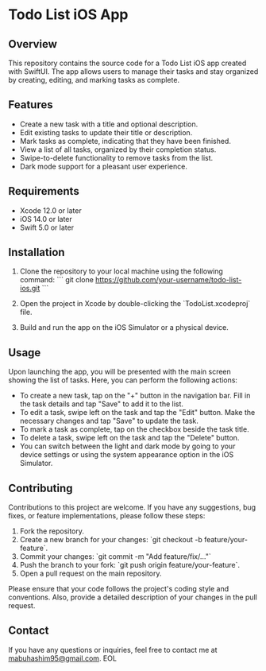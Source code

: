 # Todo List iOS App

## Overview
This repository contains the source code for a Todo List iOS app created with SwiftUI. The app allows users to manage their tasks and stay organized by creating, editing, and marking tasks as complete.

## Features
- Create a new task with a title and optional description.
- Edit existing tasks to update their title or description.
- Mark tasks as complete, indicating that they have been finished.
- View a list of all tasks, organized by their completion status.
- Swipe-to-delete functionality to remove tasks from the list.
- Dark mode support for a pleasant user experience.

## Requirements
- Xcode 12.0 or later
- iOS 14.0 or later
- Swift 5.0 or later

## Installation
1. Clone the repository to your local machine using the following command:
   \`\`\`
   git clone https://github.com/your-username/todo-list-ios.git
   \`\`\`

2. Open the project in Xcode by double-clicking the \`TodoList.xcodeproj\` file.

3. Build and run the app on the iOS Simulator or a physical device.

## Usage
Upon launching the app, you will be presented with the main screen showing the list of tasks. Here, you can perform the following actions:

- To create a new task, tap on the "+" button in the navigation bar. Fill in the task details and tap "Save" to add it to the list.
- To edit a task, swipe left on the task and tap the "Edit" button. Make the necessary changes and tap "Save" to update the task.
- To mark a task as complete, tap on the checkbox beside the task title.
- To delete a task, swipe left on the task and tap the "Delete" button.
- You can switch between the light and dark mode by going to your device settings or using the system appearance option in the iOS Simulator.

## Contributing
Contributions to this project are welcome. If you have any suggestions, bug fixes, or feature implementations, please follow these steps:

1. Fork the repository.
2. Create a new branch for your changes: \`git checkout -b feature/your-feature\`.
3. Commit your changes: \`git commit -m "Add feature/fix/..."\`
4. Push the branch to your fork: \`git push origin feature/your-feature\`.
5. Open a pull request on the main repository.

Please ensure that your code follows the project's coding style and conventions. Also, provide a detailed description of your changes in the pull request.

## Contact
If you have any questions or inquiries, feel free to contact me at [mabuhashim95@gmail.com](mailto:mabuhashim95@gmail.com).
EOL
